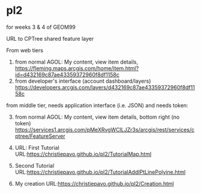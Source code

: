 # pl2
for weeks 3 & 4 of GEOM99

URL to CPTree shared feature layer

From web tiers
1) from normal AGOL: My content, view item details, https://fleming.maps.arcgis.com/home/item.html?id=d432169c87ae43359372960f8df1158c
2) from developer's interface (account dashboard/layers) https://developers.arcgis.com/layers/d432169c87ae43359372960f8df1158c

from middle tier, needs application interface (i.e. JSON) and needs token:

3) from normal AGOL: My content, view item details, bottom right (no token) https://services1.arcgis.com/pMeXRvgWClLJZr3s/arcgis/rest/services/cptree/FeatureServer


4) URL: First Tutorial
URL:https://christiepavo.github.io/pl2/TutorialMap.html

5) Second Tutorial
URL:https://christiepavo.github.io/pl2/TutorialAddIPtLinePolyine.html

6) My creation
URL:https://christiepavo.github.io/pl2/Creation.html
 

